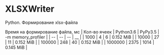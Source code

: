 # XLSXWriter
Python. Формирование xlsx-файла<br/>

Время на формирование файла, мс
| Кол-во ячеек | Python3.6 | PyPy3.5 | -m memory_profiler |
| -- | -- | -- | __ |
| 1000 | 4 | 6 | 0.152 MiB |
| 10000 | 27 | 11 | 0.152 MiB |
| 100000 | 248 | 40 | 0.152 MiB |
| 1000000 | 2375 | 1014 | 0.145 MiB |